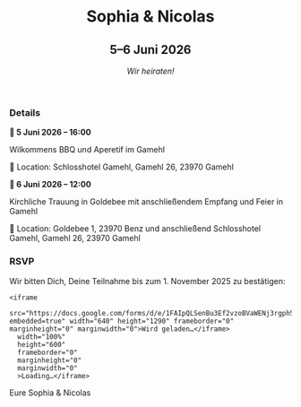 <!DOCTYPE html>
<html lang="en">
<head>
  <meta charset="UTF-8" />
  <meta name="viewport" content="width=device-width, initial-scale=1.0" />
  <title>Sophia & Nicolas Hochzeit</title>
  <link rel="stylesheet" href="style.css" />
  <link href="https://fonts.googleapis.com/css2?family=Merriweather&family=Playfair+Display:wght@700&display=swap" rel="stylesheet">
</head>
<body>
  <header>
    <h1>Sophia & Nicolas</h1>
    <h2>5–6 Juni 2026</h2>
    <p style="margin-top: 1rem; font-style: italic;">Wir heiraten!</p>
  </header>

<section id="details">
  <h3>Details</h3>
  <p><strong>📅 5 Juni 2026 – 16:00</strong></p>
  <p>Wilkommens BBQ und Aperetif im Gamehl</p>
  <p><span class="location-label">📍 Location</span>: Schlosshotel Gamehl, Gamehl 26, 23970 Gamehl</p>
  
  <p><strong>📅 6 Juni 2026 – 12:00</strong></p>
  <p>Kirchliche Trauung in Goldebee mit anschließendem Empfang und Feier in Gamehl</p>
  <p><span class="location-label">📍 Location</span>: Goldebee 1, 23970 Benz und anschließend Schlosshotel Gamehl, Gamehl 26, 23970 Gamehl</p>
</section>

  <section id="rsvp">
    <h3>RSVP</h3>
    <p>Wir bitten Dich, Deine Teilnahme bis zum 1. November 2025 zu bestätigen:</p>

    <iframe 
      src="https://docs.google.com/forms/d/e/1FAIpQLSenBu3Ef2vzoBVaWENj3rgph5LsBBgLZ7NyGDs5ZcTqf1ZkhQ/viewform?embedded=true" width="640" height="1290" frameborder="0" marginheight="0" marginwidth="0">Wird geladen…</iframe> 
      width="100%" 
      height="600" 
      frameborder="0" 
      marginheight="0" 
      marginwidth="0"
      >Loading…</iframe>
  </section>

  <footer>
    <p>Eure Sophia & Nicolas</p>
  </footer>
</body>
</html>

